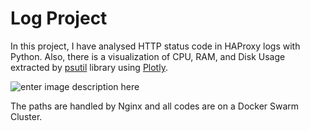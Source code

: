 # Log Project
In this project, I have analysed HTTP status code in HAProxy logs with Python.
Also, there is a visualization of CPU, RAM, and Disk Usage extracted by  [psutil](https://pypi.org/project/psutil/) library using [Plotly](https://plotly.com/).


![enter image description here](https://i.ibb.co/MpwT1L4/Whats-App-Image-2021-06-15-at-18-54-08.jpg)

The paths are handled by Nginx and all codes are on a Docker Swarm Cluster. 
